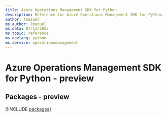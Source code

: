 ```yaml
---
title: Azure Operations Management SDK for Python
description: Reference for Azure Operations Management SDK for Python
author: lmazuel
ms.author: lmazuel
ms.data: 07/13/2023
ms.topic: reference
ms.devlang: python
ms.service: operationsmanagement
---
```

# Azure Operations Management SDK for Python - preview
## Packages - preview
[!INCLUDE [packages](operations-management-index.md)]